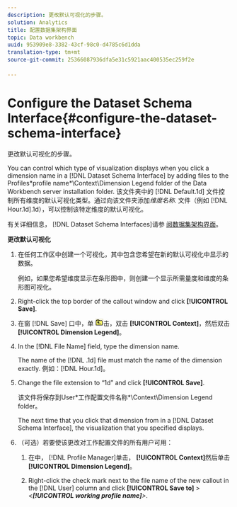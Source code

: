 ```yaml
---
description: 更改默认可视化的步骤。
solution: Analytics
title: 配置数据集架构界面
topic: Data workbench
uuid: 953909e8-3382-43cf-98c0-d4785c6d1dda
translation-type: tm+mt
source-git-commit: 25366087936dfa5e31c5921aac400535ec259f2e

---
```



# Configure the Dataset Schema Interface{#configure-the-dataset-schema-interface}

更改默认可视化的步骤。

You can control which type of visualization displays when you click a dimension name in a [!DNL Dataset Schema Interface] by adding files to the Profiles\*profile name*\Context\Dimension Legend folder of the Data Workbench server installation folder. 该文件夹中的 [!DNL Default.1d] 文件控制所有维度的默认可视化类型。通过向该文件夹添加&#x200B;*维度名称*. 文件（例如 [!DNL Hour.1d].1d），可以控制该特定维度的默认可视化。

有关详细信息， [!DNL Dataset Schema Interfaces]请参 [阅数据集架构界面](../../../home/c-get-started/c-admin-intrf/c-dtst-sch-intrf.md#concept-e147b3a5b542453ca2b121e1c85bb175)。

**更改默认可视化**

1. 在任何工作区中创建一个可视化，其中包含您希望在新的默认可视化中显示的数据。

   例如，如果您希望维度显示在条形图中，则创建一个显示所需量度和维度的条形图可视化。

1. Right-click the top border of the callout window and click **[!UICONTROL Save]**.
1. 在窗 [!DNL Save] 口中，单 ![](assets/btn_folder_up.png)击，双击 **[!UICONTROL Context]**，然后双击 **[!UICONTROL Dimension Legend]**。
1. In the [!DNL File Name] field, type the dimension name.

   The name of the [!DNL .1d] file must match the name of the dimension exactly. 例如：[!DNL Hour.1d]。

1. Change the file extension to “1d” and click **[!UICONTROL Save]**.

   该文件将保存到User\*工作配置文件名称*\Context\Dimension Legend folder。

   The next time that you click that dimension from in a [!DNL Dataset Schema Interface], the visualization that you specified displays.

1. （可选）若要使该更改对工作配置文件的所有用户可用：

   1. 在中， [!DNL Profile Manager]单击， **[!UICONTROL Context]**&#x200B;然后单击 **[!UICONTROL Dimension Legend]**。

   1. Right-click the check mark next to the file name of the new callout in the [!DNL User] column and click **[!UICONTROL Save to]** > *&lt;**[!UICONTROL working profile name]**>*.

